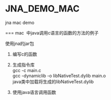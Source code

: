 # JNA_DEMO_MAC
jna mac demo

===
mac  中java调用c语言的函数的方法的例子

使用jna的jar包

1. 编写c的函数

2. 生成指令库<br/>
gcc -c main.c <br/>
gcc -dynamiclib -o libNativeTest.dylib main.o<br/>
java类中加载将生成的libNativeTest.dylib<br/>

3. 使用java语言调用函数
